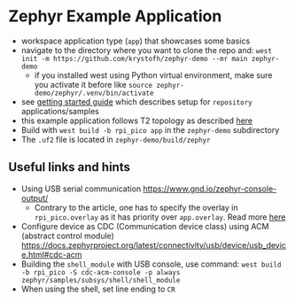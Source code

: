 # Zephyr Example Application

- workspace application type (`app`) that showcases some basics
- navigate to the directory where you want to clone the repo and: `west init -m https://github.com/krystofh/zephyr-demo --mr main zephyr-demo`
  - if you installed west using Python virtual environment, make sure you activate it before like `source zephyr-demo/zephyr/.venv/bin/activate` 
- see [getting started guide](https://docs.zephyrproject.org/latest/develop/getting_started/index.html) which describes setup for `repository` applications/samples
- this example application follows T2 topology as described [here](https://docs.zephyrproject.org/latest/develop/getting_started/index.html)
- Build with `west build -b rpi_pico app` in the `zephyr-demo` subdirectory
- The `.uf2` file is located in `zephyr-demo/build/zephyr`

## Useful links and hints

- Using USB serial communication https://www.gnd.io/zephyr-console-output/ 
  - Contrary to the article, one has to specify the overlay in `rpi_pico.overlay` as it has priority over `app.overlay`. Read more [here](https://docs.zephyrproject.org/3.3.0/build/dts/howtos.html#set-devicetree-overlays)
- Configure device as CDC (Communication device class) using ACM (abstract control module) https://docs.zephyrproject.org/latest/connectivity/usb/device/usb_device.html#cdc-acm
- Building the `shell_module` with USB console, use command: `west build -b rpi_pico -S cdc-acm-console -p always zephyr/samples/subsys/shell/shell_module`
- When using the shell, set line ending to `CR`